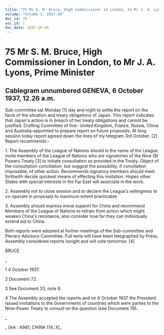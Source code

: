 ```yaml
---
title: "75 Mr S. M. Bruce, High Commissioner in London, to Mr J. A. Lyons, Prime Minister"
volume: "Volume 1: 1937-38"
doc_id: 75
vol_id: 1
doc_date: 1937-10-06
---
```


# 75 Mr S. M. Bruce, High Commissioner in London, to Mr J. A. Lyons, Prime Minister

## Cablegram unnumbered GENEVA, 6 October 1937, 12.26 a.m.

Sub-committee sat Monday [1] day and night to settle the report on the facts of the situation and treaty obligations of Japan. This report indicates that Japan's action is in breach of her treaty obligations and cannot be justified. Drafting Committee of five- United Kingdom, France, Russia, China and Australia-appointed to prepare report on future proposals. At long session today report agreed down the lines of my telegram 3rd October. [2] Report recommends:-

1\. The Assembly of the League of Nations should in the name of the League invite members of the League of Nations who are signatories of the Nine (9) Powers Treaty [3] to initiate consultation as provided in the Treaty. Object of the consultation conciliation, but suggest the possibility, if conciliation impossible, of other action. Recommends signatory members should meet forthwith decide quickest means of effecting this invitation. Hopes other States with special interests in the Far East will associate in the work.

2\. Assembly not to close session and to declare the League's willingness to co-operate in proposals to maximum extent practicable.

3\. Assembly should express moral support for China and recommend Members of the League of Nations to refrain from action which might weaken China's resistance, also consider how far they can individually extend aid to China.

Both reports were adopted at further meetings of the Sub-committee and Plenary Advisory Committee. Full texts will have been telegraphed by Press. Assembly considered reports tonight and will vote tomorrow. [4]

BRUCE

_

1 4 October 1937.

2 Document 72.

3 See Document 33, note 9.

4 The Assembly accepted the reports and on 6 October 1937 the President issued invitations to the Governments of countries which were parties to the Nine-Power Treaty to consult on the question (see Document 78).

_

_ [AA : A981, CHINA 114, X]_
